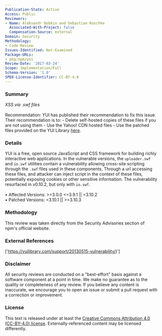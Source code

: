 ```yaml
---
Publication-State: Active
Access: Public
Reviewers:
- Name: Aleksandr Dobkin and Sebastian Roschke
  Associated-With-Project: false
  Compensation-Source: external
Domain: Security
Methodology:
- Code-Review
Issues-Identified: Not-Examined
Package-URLs:
- pkg:npm/yui
Review-Date: '2017-03-24'
Scope: Implementation/Full
Schema-Version: '1.0'
SPDX-License-Identifier: CC-BY-4.0
---
```

### Summary
*XSS via .swf files*<br><br>Recommendation: YUI has published their recommendation to fix this issue.  Their recommendation is to:  - Delete self-hosted copies of these files if you are not using them  - Use the Yahoo! CDN hosted files  - Use the patched files provided on the YUI Library [here](https://yuilibrary.com/support/20130515-vulnerability/#resolution).
### Details
YUI is a free, open source JavaScript and CSS framework for building richly interactive web applications.  In the vulnerable versions, the `uploader.swf` and `io.swf` utilities contain a vulnerability allowing cross-site scripting through the `.swf` files used in these components. Through a url accessing these files, and attacker can inject script in the context of these files, potentially exposing cookies or other sensitive information.  The vulnerability resurfaced in v0.10.2, but only with `io.swf`.
<br><br>• Affected Versions: >=3.0.0 <=3.9.1 || =3.10.2
<br>• Patched Versions: =3.10.1 || >=3.10.3
### Methodology
This review was taken directly from the Security Advisories section of npm's official website.
### External References
['https://yuilibrary.com/support/20130515-vulnerability/)']
### Disclaimer
All security reviews are conducted on a "best-effort" basis against a software component at a point in time. We make no guarantee as to the quality or completeness of any review. If you believe any content is inaccurate, we encourage you to open an issue or submit a pull request with a correction or improvement.
### License
This text is released under at least the [Creative Commons Attribution 4.0 (CC-BY-4.0) license](https://creativecommons.org/licenses/by/4.0/legalcode.txt). Externally-referenced content may be licensed differently.
